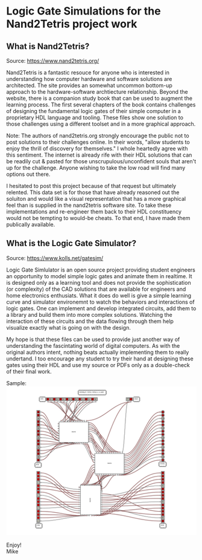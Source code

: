 # Logic Gate Simulations for the Nand2Tetris project work  
  
## What is Nand2Tetris?  
Source:  https://www.nand2tetris.org/

Nand2Tetris is a fantastic resouce for anyone who is interested in understanding how computer hardware and software solutions are architected.  The site provides an somewhat uncommon bottom-up approach to the hardware-software archtiecture relationship.  Beyond the website, there is a companion study book that can be used to augment the learning process.   The first several chapters of the book contains challenges of designing the fundamental logic gates of their simple computer in a proprietary HDL language and tooling.  These files show one solution to those challenges using a different toolset and in a more graphical approach.
  
Note:  The authors of nand2tetris.org strongly encourage the public not to post solutions to their challenges online.  In their words, "allow students to enjoy the thrill of discovery for themselves."   I whole heartedly agree with this sentiment.  The internet is already rife with their HDL solutions that can be readily cut & pasted for those unscrupulous/unconfident souls that aren't up for the challenge.  Anyone wishing to take the low road will find many options out there.  

I hesitated to post this project because of that request but ultimately relented.  This data set is for those that have already reasoned out the soluiton and would like a visual representation that has a more graphical feel than is supplied in the nand2tetris software site.  To take these implementations and re-engineer them back to their HDL constituency would not be tempting to would-be cheats.  To that end,  I have made them publically available.  

## What is the Logic Gate Simulator? 
Source:  https://www.kolls.net/gatesim/

Logic Gate Simlulator is an open source project providing student engineers an opportunity to model simple logic gates and animate them in realtime.  It is designed only as a learning tool and does not provide the sophistication (or complexity) of the CAD solutions that are available for engineers and home electronics enthusiats.   What it does do well is give a simple learning curve and simulator environemnt to watch the behaviors and interactions of logic gates.  One can implement and develop integrated circuits, add them to a library and build them into more complex solutions.  Watching the interaction of these circuits and the data flowing through them help visualize exactly what is going on with the design.  

My hope is that these files can be used to provide just another way of understanding the fascintating world of digital computers.  As with the original authors intent, nothing beats actually implementing them to really undertand.  I too encourage any student to try their hand at designing these gates using their HDL and use my source or PDFs only as a double-check of their final work.  

Sample:
![](documentation/Mux4Way16.png)

Enjoy!  
Mike  
